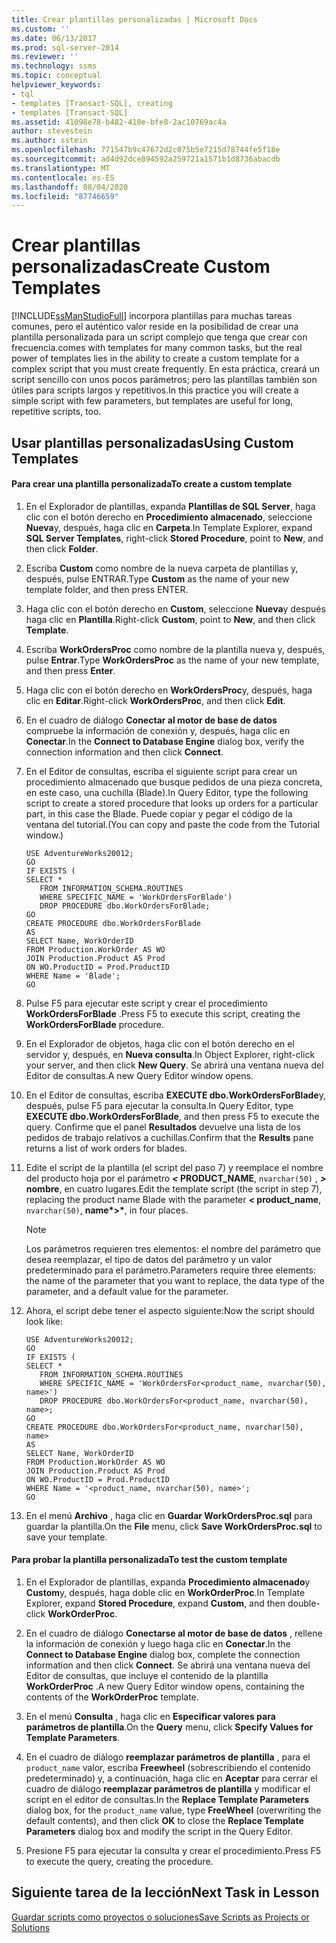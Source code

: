 ```yaml
---
title: Crear plantillas personalizadas | Microsoft Docs
ms.custom: ''
ms.date: 06/13/2017
ms.prod: sql-server-2014
ms.reviewer: ''
ms.technology: ssms
ms.topic: conceptual
helpviewer_keywords:
- tql
- templates [Transact-SQL], creating
- templates [Transact-SQL]
ms.assetid: 41098e78-b482-410e-bfe8-2ac10769ac4a
author: stevestein
ms.author: sstein
ms.openlocfilehash: 771547b9c47672d2c075b5e7215d78744fe5f18e
ms.sourcegitcommit: ad4d92dce894592a259721a1571b1d8736abacdb
ms.translationtype: MT
ms.contentlocale: es-ES
ms.lasthandoff: 08/04/2020
ms.locfileid: "87746659"
---
```

# <a name="create-custom-templates"></a><span data-ttu-id="b5119-102">Crear plantillas personalizadas</span><span class="sxs-lookup"><span data-stu-id="b5119-102">Create Custom Templates</span></span>
  [!INCLUDE[ssManStudioFull](../../includes/ssmanstudiofull-md.md)] <span data-ttu-id="b5119-103">incorpora plantillas para muchas tareas comunes, pero el auténtico valor reside en la posibilidad de crear una plantilla personalizada para un script complejo que tenga que crear con frecuencia.</span><span class="sxs-lookup"><span data-stu-id="b5119-103">comes with templates for many common tasks, but the real power of templates lies in the ability to create a custom template for a complex script that you must create frequently.</span></span> <span data-ttu-id="b5119-104">En esta práctica, creará un script sencillo con unos pocos parámetros; pero las plantillas también son útiles para scripts largos y repetitivos.</span><span class="sxs-lookup"><span data-stu-id="b5119-104">In this practice you will create a simple script with few parameters, but templates are useful for long, repetitive scripts, too.</span></span>  
  
## <a name="using-custom-templates"></a><span data-ttu-id="b5119-105">Usar plantillas personalizadas</span><span class="sxs-lookup"><span data-stu-id="b5119-105">Using Custom Templates</span></span>  
  
#### <a name="to-create-a-custom-template"></a><span data-ttu-id="b5119-106">Para crear una plantilla personalizada</span><span class="sxs-lookup"><span data-stu-id="b5119-106">To create a custom template</span></span>  
  
1.  <span data-ttu-id="b5119-107">En el Explorador de plantillas, expanda **Plantillas de SQL Server**, haga clic con el botón derecho en **Procedimiento almacenado**, seleccione **Nueva**y, después, haga clic en **Carpeta**.</span><span class="sxs-lookup"><span data-stu-id="b5119-107">In Template Explorer, expand **SQL Server Templates**, right-click **Stored Procedure**, point to **New**, and then click **Folder**.</span></span>  
  
2.  <span data-ttu-id="b5119-108">Escriba **Custom** como nombre de la nueva carpeta de plantillas y, después, pulse ENTRAR.</span><span class="sxs-lookup"><span data-stu-id="b5119-108">Type **Custom** as the name of your new template folder, and then press ENTER.</span></span>  
  
3.  <span data-ttu-id="b5119-109">Haga clic con el botón derecho en **Custom**, seleccione **Nueva**y después haga clic en **Plantilla**.</span><span class="sxs-lookup"><span data-stu-id="b5119-109">Right-click **Custom**, point to **New**, and then click **Template**.</span></span>  
  
4.  <span data-ttu-id="b5119-110">Escriba **WorkOrdersProc** como nombre de la plantilla nueva y, después, pulse **Entrar**.</span><span class="sxs-lookup"><span data-stu-id="b5119-110">Type **WorkOrdersProc** as the name of your new template, and then press **Enter**.</span></span>  
  
5.  <span data-ttu-id="b5119-111">Haga clic con el botón derecho en **WorkOrdersProc**y, después, haga clic en **Editar**.</span><span class="sxs-lookup"><span data-stu-id="b5119-111">Right-click **WorkOrdersProc**, and then click **Edit**.</span></span>  
  
6.  <span data-ttu-id="b5119-112">En el cuadro de diálogo **Conectar al motor de base de datos** compruebe la información de conexión y, después, haga clic en **Conectar**.</span><span class="sxs-lookup"><span data-stu-id="b5119-112">In the **Connect to Database Engine** dialog box, verify the connection information and then click **Connect**.</span></span>  
  
7.  <span data-ttu-id="b5119-113">En el Editor de consultas, escriba el siguiente script para crear un procedimiento almacenado que busque pedidos de una pieza concreta, en este caso, una cuchilla (Blade).</span><span class="sxs-lookup"><span data-stu-id="b5119-113">In Query Editor, type the following script to create a stored procedure that looks up orders for a particular part, in this case the Blade.</span></span> <span data-ttu-id="b5119-114">Puede copiar y pegar el código de la ventana del tutorial.</span><span class="sxs-lookup"><span data-stu-id="b5119-114">(You can copy and paste the code from the Tutorial window.)</span></span>  
  
    ```  
    USE AdventureWorks20012;  
    GO  
    IF EXISTS (  
    SELECT *   
       FROM INFORMATION_SCHEMA.ROUTINES   
       WHERE SPECIFIC_NAME = 'WorkOrdersForBlade')  
       DROP PROCEDURE dbo.WorkOrdersForBlade;  
    GO  
    CREATE PROCEDURE dbo.WorkOrdersForBlade  
    AS  
    SELECT Name, WorkOrderID   
    FROM Production.WorkOrder AS WO  
    JOIN Production.Product AS Prod  
    ON WO.ProductID = Prod.ProductID  
    WHERE Name = 'Blade';  
    GO  
    ```  
  
8.  <span data-ttu-id="b5119-115">Pulse F5 para ejecutar este script y crear el procedimiento **WorkOrdersForBlade** .</span><span class="sxs-lookup"><span data-stu-id="b5119-115">Press F5 to execute this script, creating the **WorkOrdersForBlade** procedure.</span></span>  
  
9. <span data-ttu-id="b5119-116">En el Explorador de objetos, haga clic con el botón derecho en el servidor y, después, en **Nueva consulta**.</span><span class="sxs-lookup"><span data-stu-id="b5119-116">In Object Explorer, right-click your server, and then click **New Query**.</span></span> <span data-ttu-id="b5119-117">Se abrirá una ventana nueva del Editor de consultas.</span><span class="sxs-lookup"><span data-stu-id="b5119-117">A new Query Editor window opens.</span></span>  
  
10. <span data-ttu-id="b5119-118">En el Editor de consultas, escriba **EXECUTE dbo.WorkOrdersForBlade**y, después, pulse F5 para ejecutar la consulta.</span><span class="sxs-lookup"><span data-stu-id="b5119-118">In Query Editor, type **EXECUTE dbo.WorkOrdersForBlade**, and then press F5 to execute the query.</span></span> <span data-ttu-id="b5119-119">Confirme que el panel **Resultados** devuelve una lista de los pedidos de trabajo relativos a cuchillas.</span><span class="sxs-lookup"><span data-stu-id="b5119-119">Confirm that the **Results** pane returns a list of work orders for blades.</span></span>  
  
11. <span data-ttu-id="b5119-120">Edite el script de la plantilla (el script del paso 7) y reemplace el nombre del producto hoja por el parámetro <strong> *<* PRODUCT_NAME</strong>, `nvarchar(50)` , <strong> *>* nombre</strong>, en cuatro lugares.</span><span class="sxs-lookup"><span data-stu-id="b5119-120">Edit the template script (the script in step 7), replacing the product name Blade with the parameter <strong>*<* product_name</strong>, `nvarchar(50)`, <strong>name*>*</strong>, in four places.</span></span>  
  
    > [!NOTE]  
    >  <span data-ttu-id="b5119-121">Los parámetros requieren tres elementos: el nombre del parámetro que desea reemplazar, el tipo de datos del parámetro y un valor predeterminado para el parámetro.</span><span class="sxs-lookup"><span data-stu-id="b5119-121">Parameters require three elements: the name of the parameter that you want to replace, the data type of the parameter, and a default value for the parameter.</span></span>  
  
12. <span data-ttu-id="b5119-122">Ahora, el script debe tener el aspecto siguiente:</span><span class="sxs-lookup"><span data-stu-id="b5119-122">Now the script should look like:</span></span>  
  
    ```  
    USE AdventureWorks20012;  
    GO  
    IF EXISTS (  
    SELECT *   
       FROM INFORMATION_SCHEMA.ROUTINES   
       WHERE SPECIFIC_NAME = 'WorkOrdersFor<product_name, nvarchar(50), name>')  
       DROP PROCEDURE dbo.WorkOrdersFor<product_name, nvarchar(50), name>;  
    GO  
    CREATE PROCEDURE dbo.WorkOrdersFor<product_name, nvarchar(50), name>  
    AS  
    SELECT Name, WorkOrderID   
    FROM Production.WorkOrder AS WO  
    JOIN Production.Product AS Prod  
    ON WO.ProductID = Prod.ProductID  
    WHERE Name = '<product_name, nvarchar(50), name>';  
    GO  
    ```  
  
13. <span data-ttu-id="b5119-123">En el menú **Archivo** , haga clic en **Guardar WorkOrdersProc.sql** para guardar la plantilla.</span><span class="sxs-lookup"><span data-stu-id="b5119-123">On the **File** menu, click **Save WorkOrdersProc.sql** to save your template.</span></span>  
  
#### <a name="to-test-the-custom-template"></a><span data-ttu-id="b5119-124">Para probar la plantilla personalizada</span><span class="sxs-lookup"><span data-stu-id="b5119-124">To test the custom template</span></span>  
  
1.  <span data-ttu-id="b5119-125">En el Explorador de plantillas, expanda **Procedimiento almacenado**y **Custom**y, después, haga doble clic en **WorkOrderProc**.</span><span class="sxs-lookup"><span data-stu-id="b5119-125">In Template Explorer, expand **Stored Procedure**, expand **Custom**, and then double-click **WorkOrderProc**.</span></span>  
  
2.  <span data-ttu-id="b5119-126">En el cuadro de diálogo **Conectarse al motor de base de datos** , rellene la información de conexión y luego haga clic en **Conectar**.</span><span class="sxs-lookup"><span data-stu-id="b5119-126">In the **Connect to Database Engine** dialog box, complete the connection information and then click **Connect**.</span></span> <span data-ttu-id="b5119-127">Se abrirá una ventana nueva del Editor de consultas, que incluye el contenido de la plantilla **WorkOrderProc** .</span><span class="sxs-lookup"><span data-stu-id="b5119-127">A new Query Editor window opens, containing the contents of the **WorkOrderProc** template.</span></span>  
  
3.  <span data-ttu-id="b5119-128">En el menú **Consulta** , haga clic en **Especificar valores para parámetros de plantilla**.</span><span class="sxs-lookup"><span data-stu-id="b5119-128">On the **Query** menu, click **Specify Values for Template Parameters**.</span></span>  
  
4.  <span data-ttu-id="b5119-129">En el cuadro de diálogo **reemplazar parámetros de plantilla** , para el `product_name` valor, escriba **Freewheel** (sobrescribiendo el contenido predeterminado) y, a continuación, haga clic en **Aceptar** para cerrar el cuadro de diálogo **reemplazar parámetros de plantilla** y modificar el script en el editor de consultas.</span><span class="sxs-lookup"><span data-stu-id="b5119-129">In the **Replace Template Parameters** dialog box, for the `product_name` value, type **FreeWheel** (overwriting the default contents), and then click **OK** to close the **Replace Template Parameters** dialog box and modify the script in the Query Editor.</span></span>  
  
5.  <span data-ttu-id="b5119-130">Presione F5 para ejecutar la consulta y crear el procedimiento.</span><span class="sxs-lookup"><span data-stu-id="b5119-130">Press F5 to execute the query, creating the procedure.</span></span>  
  
## <a name="next-task-in-lesson"></a><span data-ttu-id="b5119-131">Siguiente tarea de la lección</span><span class="sxs-lookup"><span data-stu-id="b5119-131">Next Task in Lesson</span></span>  
 [<span data-ttu-id="b5119-132">Guardar scripts como proyectos o soluciones</span><span class="sxs-lookup"><span data-stu-id="b5119-132">Save Scripts as Projects or Solutions</span></span>](lesson-3-3-save-scripts-as-projects-or-solutions.md)  
  
  
